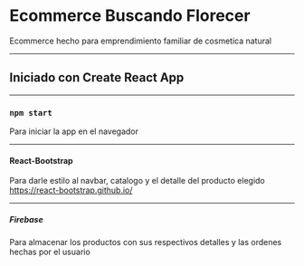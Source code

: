 # Ecommerce Buscando Florecer
Ecommerce hecho para emprendimiento familiar de cosmetica natural
***
## Iniciado con Create React App
***
### `npm start` 
Para iniciar la app en el navegador
***
#### React-Bootstrap 
Para darle estilo al navbar, catalogo y el detalle del producto elegido
https://react-bootstrap.github.io/
***
##### Firebase
Para almacenar los productos con sus respectivos detalles y las ordenes hechas por el usuario
